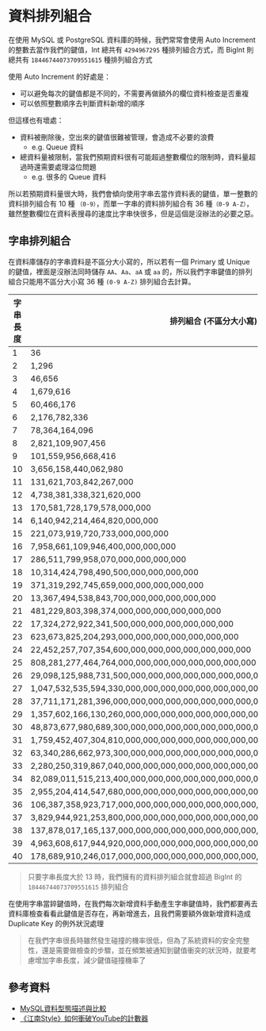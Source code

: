 # 資料排列組合

在使用 MySQL 或 PostgreSQL 資料庫的時候，我們常常會使用 Auto Increment 的整數去當作我們的鍵值，Int 總共有 `4294967295` 種排列組合方式，而 BigInt 則總共有 `18446744073709551615` 種排列組合方式

使用 Auto Increment 的好處是：

* 可以避免每次的鍵值都是不同的，不需要再做額外的欄位資料檢查是否重複
* 可以依照整數順序去判斷資料新增的順序

但這樣也有壞處：

* 資料被刪除後，空出來的鍵值很難被管理，會造成不必要的浪費
  * e.g. Queue 資料
* 總資料量被限制，當我們預期資料很有可能超過整數欄位的限制時，資料量超過時還需要處理溢位問題
  * e.g. 很多的 Queue 資料

所以若預期資料量很大時，我們會傾向使用字串去當作資料表的鍵值，單一整數的資料排列組合有 10 種 `（0-9）`，而單一字串的資料排列組合有 36 種`（0-9 A-Z）`，雖然整數欄位在資料表搜尋的速度比字串快很多，但是這個是沒辦法的必要之惡。


## 字串排列組合

在資料庫儲存的字串資料是不區分大小寫的，所以若有一個 Primary 或 Unique 的鍵值，裡面是沒辦法同時儲存 `AA`、`Aa`、`aA` 或 `aa` 的，所以我們字串鍵值的排列組合只能用不區分大小寫 36 種 `(0-9 A-Z)` 排列組合去計算。

|字串長度 |  排列組合 (不區分大小寫) |
|---|---|
| 1	 |  36 |
| 2	 |  1,296 |
| 3	 |  46,656 |
| 4	 |  1,679,616 |
| 5	 |  60,466,176 |
| 6	 |  2,176,782,336 |
| 7	 |  78,364,164,096 |
| 8	 |  2,821,109,907,456 |
| 9	 |  101,559,956,668,416 |
| 10 |	3,656,158,440,062,980 |
| 11 |	131,621,703,842,267,000 |
| 12 |	4,738,381,338,321,620,000 |
| 13 |	170,581,728,179,578,000,000 |
| 14 |	6,140,942,214,464,820,000,000 |
| 15 |	221,073,919,720,733,000,000,000 |
| 16 |	7,958,661,109,946,400,000,000,000 |
| 17 |	286,511,799,958,070,000,000,000,000 |
| 18 |	10,314,424,798,490,500,000,000,000,000 |
| 19 |	371,319,292,745,659,000,000,000,000,000 |
| 20 |	13,367,494,538,843,700,000,000,000,000,000 |
| 21 |	481,229,803,398,374,000,000,000,000,000,000 |
| 22 |	17,324,272,922,341,500,000,000,000,000,000,000 |
| 23 |	623,673,825,204,293,000,000,000,000,000,000,000 |
| 24 |	22,452,257,707,354,600,000,000,000,000,000,000,000 |
| 25 |	808,281,277,464,764,000,000,000,000,000,000,000,000 |
| 26 |	29,098,125,988,731,500,000,000,000,000,000,000,000,000 |
| 27 |	1,047,532,535,594,330,000,000,000,000,000,000,000,000,000 |
| 28 |	37,711,171,281,396,000,000,000,000,000,000,000,000,000,000 |
| 29 |	1,357,602,166,130,260,000,000,000,000,000,000,000,000,000,000 |
| 30 |	48,873,677,980,689,300,000,000,000,000,000,000,000,000,000,000 |
| 31 |	1,759,452,407,304,810,000,000,000,000,000,000,000,000,000,000,000 |
| 32 |	63,340,286,662,973,300,000,000,000,000,000,000,000,000,000,000,000 |
| 33 |	2,280,250,319,867,040,000,000,000,000,000,000,000,000,000,000,000,000 |
| 34 |	82,089,011,515,213,400,000,000,000,000,000,000,000,000,000,000,000,000 |
| 35 |	2,955,204,414,547,680,000,000,000,000,000,000,000,000,000,000,000,000,000 |
| 36 |	106,387,358,923,717,000,000,000,000,000,000,000,000,000,000,000,000,000,000 |
| 37 |	3,829,944,921,253,800,000,000,000,000,000,000,000,000,000,000,000,000,000,000 |
| 38 |	137,878,017,165,137,000,000,000,000,000,000,000,000,000,000,000,000,000,000,000 |
| 39 |	4,963,608,617,944,920,000,000,000,000,000,000,000,000,000,000,000,000,000,000,000 |
| 40 |	178,689,910,246,017,000,000,000,000,000,000,000,000,000,000,000,000,000,000,000,000 |

> 只要字串長度大於 13 時，我們擁有的資料排列組合就會超過 BigInt 的 `18446744073709551615` 排列組合

在使用字串當錊鍵值時，在我們每次新增資料手動產生字串鍵值時，我們都要再去資料庫檢查看看此鍵值是否存在，再新增進去，且我們需要額外做新增資料造成 Duplicate Key 的例外狀況處理

> 在我們字串很長時雖然發生碰撞的機率很低，但為了系統資料的安全完整性，還是需要做檢查的步驟，並在頻繁被通知到鍵值衝突的狀況時，就要考慮增加字串長度，減少鍵值碰撞機率了

## 參考資料
* [MySQL資料型態描述與比較](http://blog.kejyun.com/2012/09/MySQL-Field-Data-Type-Description-And-Compare.html)
* [《江南Style》如何衝破YouTube的計數器](http://www.cw.com.tw/article/article.action?id=5063028)
